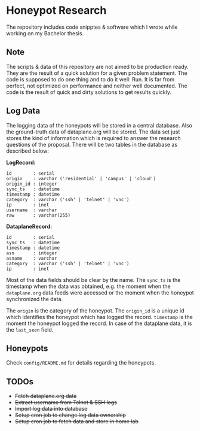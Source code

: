 # Honeypot Research

The repository includes code snipptes & software which I wrote while working on
my Bachelor thesis.

## Note

The scripts & data of this repository are not aimed to be production ready. They
are the result of a quick solution for a given problem statement. The code is
supposed to do one thing and to do it well: Run. It is far from perfect, not
optimized on performance and neither well documented. The code is the result of
quick and dirty solutions to get results quickly.


## Log Data

The logging data of the honeypots will be stored in a central database. Also the
ground-truth data of dataplane.org will be stored. The data set just stores the
kind of information which is required to answer the research questions of the
proposal. There will be two tables in the database as described below:

**LogRecord:**

```
id        : serial
origin    : varchar ('residential' | 'campus' | 'cloud')
origin_id : integer
sync_ts   : datetime
timestamp : datetime
category  : varchar ('ssh' | 'telnet' | 'vnc')
ip        : inet
username  : varchar
raw       : varchar(255)
```

**DataplaneRecord:**

```
id        : serial
sync_ts   : datetime
timestamp : datetime
asn       : integer
asname    : varchar
category  : varchar ('ssh' | 'telnet' | 'vnc')
ip        : inet
```

Most of the data fields should be clear by the name. The `sync_ts` is the
timestamp when the data was obtained, e.g. the moment when the `dataplane.org`
data feeds were accessed or the moment when the honeypot synchronized the data.

The `origin` is the category of the honeypot. The `origin_id` is a unique id
which identifies the honeypot which has logged the record. `timestamp` is the
moment the honeypot logged the record. In case of the dataplane data, it is the
`last_seen` field.


## Honeypots

Check `config/README.md` for details regarding the honeypots.


## TODOs

* ~~Fetch dataplane.org data~~
* ~~Extract username from Telnet & SSH logs~~
* ~~Import log data into database~~
* ~~Setup cron job to change log data ownership~~
* ~~Setup cron job to fetch data and store in home lab~~

